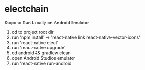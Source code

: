 # electchain

Steps to Run Locally on Android Emulator
1. cd to project root dir
2. run 'npm install' -> 'react-native link react-native-vector-icons'
3. run 'react-native eject'
4. run 'react-native upgrade'
5. cd android && gradlew clean
6. open Android Studios emulator
7. run 'react-native run-android'
